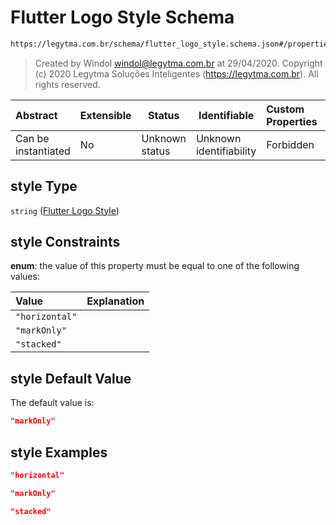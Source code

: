 # Flutter Logo Style Schema

```txt
https://legytma.com.br/schema/flutter_logo_style.schema.json#/properties/style
```




> Created by Windol [windol@legytma.com.br](mailto:windol@legytma.com.br) at 29/04/2020.
> Copyright (c) 2020 Legytma Soluções Inteligentes (<https://legytma.com.br>). All rights reserved.
>

| Abstract            | Extensible | Status         | Identifiable            | Custom Properties | Additional Properties | Access Restrictions | Defined In                                                                                                    |
| :------------------ | ---------- | -------------- | ----------------------- | :---------------- | --------------------- | ------------------- | ------------------------------------------------------------------------------------------------------------- |
| Can be instantiated | No         | Unknown status | Unknown identifiability | Forbidden         | Allowed               | none                | [flutter_logo_decoration.schema.json\*](../schema/flutter_logo_decoration.schema.json "open original schema") |

## style Type

`string` ([Flutter Logo Style](flutter_logo_decoration-properties-flutter-logo-style.md))

## style Constraints

**enum**: the value of this property must be equal to one of the following values:

| Value          | Explanation |
| :------------- | ----------- |
| `"horizontal"` |             |
| `"markOnly"`   |             |
| `"stacked"`    |             |

## style Default Value

The default value is:

```json
"markOnly"
```

## style Examples

```json
"horizontal"
```

```json
"markOnly"
```

```json
"stacked"
```
